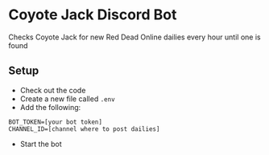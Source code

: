 # Coyote Jack Discord Bot

Checks Coyote Jack for new Red Dead Online dailies every hour until one is found

## Setup

* Check out the code
* Create a new file called `.env`
* Add the following:
```
BOT_TOKEN=[your bot token]
CHANNEL_ID=[channel where to post dailies]
```
* Start the bot
